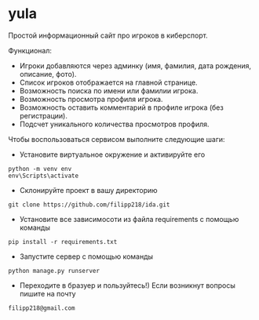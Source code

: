 # yula
Простой информационный сайт про игроков в киберспорт.

Функционал:
- Игроки добавляются через админку (имя, фамилия, дата рождения, описание, фото).
- Список игроков отображается на главной странице.
- Возможность поиска по имени или фамилии игрока.
- Возможность просмотра профиля игрока.
- Возможность оставить комментарий в профиле игрока (без регистрации).
- Подсчет уникального количества просмотров профиля.


Чтобы воспользоваться сервисом выполните следующие шаги:
- Установите виртуальное окружение и активируйте его
```
python -m venv env
env\Scripts\activate
```
- Склонируйте проект в вашу директорию
```
git clone https://github.com/filipp218/ida.git
```
- Установите все зависимосоти из файла requirements с помощью команды 
```
pip install -r requirements.txt
```
- Запустите сервер с помощью команды
```
python manage.py runserver
```
- Переходите в бразуер и пользуйтесь!)
Если возникнут вопросы пишите на почту
```
filipp218@gmail.com
```
